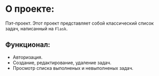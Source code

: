 # О проекте:

Пэт-проект.
Этот проект представляет собой классический список задач, написанный на `Flask`. 

## Функционал:
- Авторизация.
- Создание, редактирование, удаление задач.
- Просмотр списка выполненых и невыполненых задач.

